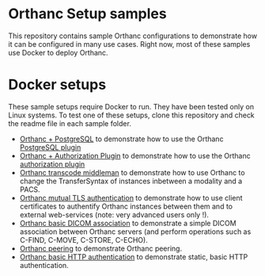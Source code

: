# Orthanc Setup samples

This repository contains sample Orthanc configurations to demonstrate how it can be configured in many use cases.  Right now, most of these samples use Docker to deploy Orthanc.

# Docker setups

These sample setups require Docker to run.  They have been tested only on Linux systems.  To test one of these setups, clone this repository and check the readme file in each sample folder.

- [Orthanc + PostgreSQL](docker/postgresql/README.md) to demonstrate how to use the Orthanc [PostgreSQL plugin](http://book.orthanc-server.com/plugins/postgresql.html)
- [Orthanc + Authorization Plugin](docker/authorization-plugin/README.md) to demonstrate how to use the Orthanc [authorization plugin](http://book.orthanc-server.com/plugins/authorization.html)
- [Orthanc transcode middleman](docker/transcode-middleman/README.md) to demonstrate how to use Orthanc to change the TransferSyntax of instances inbetween a modality and a PACS.
- [Orthanc mutual TLS authentication](docker/full-tls/README.md) to demonstrate how to use client certificates to authentify Orthanc instances between them and to external web-services (note: very advanced users only !).
- [Orthanc basic DICOM association](docker/dicom-association/README.md) to demonstrate a simple DICOM association between Orthanc servers (and perform operations such as C-FIND, C-MOVE, C-STORE, C-ECHO).
- [Orthanc peering](docker/peering/README.md) to demonstrate Orthanc peering.
- [Orthanc basic HTTP authentication](docker/basic-authentication/README.md) to demonstrate static, basic HTTP authentication.
